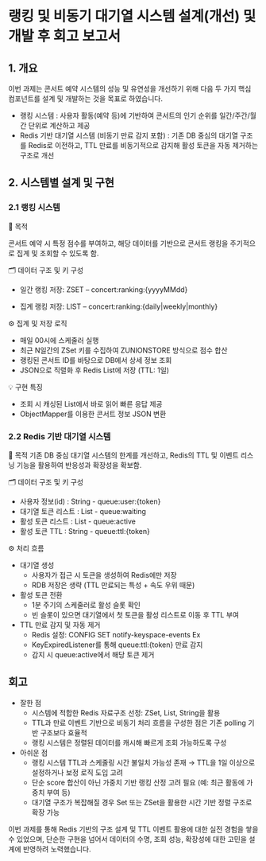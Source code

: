 # 랭킹 및 비동기 대기열 시스템 설계(개선) 및 개발 후 회고 보고서

## 1. 개요
이번 과제는 콘서트 예약 시스템의 성능 및 유연성을 개선하기 위해 다음 두 가지 핵심 컴포넌트를 설계 및 개발하는 것을 목표로 하였습니다.
- 랭킹 시스템 : 사용자 활동(예약 등)에 기반하여 콘서트의 인기 순위를 일간/주간/월간 단위로 계산하고 제공
- Redis 기반 대기열 시스템 (비동기 만료 감지 포함) : 기존 DB 중심의 대기열 구조를 Redis로 이전하고, TTL 만료를 비동기적으로 감지해 활성 토큰을 자동 제거하는 구조로 개선

## 2. 시스템별 설계 및 구현
### 2.1 랭킹 시스템 
 🎯 목적

 콘서트 예약 시 특정 점수를 부여하고, 해당 데이터를 기반으로 콘서트 랭킹을 주기적으로 집계 및 조회할 수 있도록 함.

🗂️ 데이터 구조 및 키 구성

- 일간 랭킹 저장: ZSET – concert:ranking:{yyyyMMdd}

- 집계 랭킹 저장: LIST – concert:ranking:{daily|weekly|monthly}

⚙️ 집계 및 저장 로직
- 매일 00시에 스케줄러 실행
- 최근 N일간의 ZSet 키를 수집하여 ZUNIONSTORE 방식으로 점수 합산
- 랭킹된 콘서트 ID를 바탕으로 DB에서 상세 정보 조회
- JSON으로 직렬화 후 Redis List에 저장 (TTL: 1일)

💡 구현 특징
- 조회 시 캐싱된 List에서 바로 읽어 빠른 응답 제공
- ObjectMapper를 이용한 콘서트 정보 JSON 변환


### 2.2 Redis 기반 대기열 시스템
🎯 목적
기존 DB 중심 대기열 시스템의 한계를 개선하고, Redis의 TTL 및 이벤트 리스닝 기능을 활용하여 반응성과 확장성을 확보함.

🗂️ 데이터 구조 및 키 구성
- 사용자 정보(id) : String - queue:user:{token}
- 대기열 토큰 리스트 : List - queue:waiting
- 활성 토큰 리스트 : List - queue:active
- 활성 토큰 TTL : String - queue:ttl:{token}

⚙️ 처리 흐름
 - 대기열 생성
    - 사용자가 접근 시 토큰을 생성하여 Redis에만 저장
    - RDB 저장은 생략 (TTL 만료되는 특성 + 속도 우위 때문)
- 활성 토큰 전환
  - 1분 주기의 스케줄러로 활성 슬롯 확인
  - 빈 슬롯이 있으면 대기열에서 첫 토큰을 활성 리스트로 이동 후 TTL 부여 
- TTL 만료 감지 및 자동 제거 
  - Redis 설정: CONFIG SET notify-keyspace-events Ex
  - KeyExpiredListener를 통해 queue:ttl:{token} 만료 감지
  - 감지 시 queue:active에서 해당 토큰 제거

## 회고
- 잘한 점
  - 시스템에 적합한 Redis 자료구조 선정: ZSet, List, String을 활용
  - TTL과 만료 이벤트 기반으로 비동기 처리 흐름을 구성한 점은 기존 polling 기반 구조보다 효율적
  - 랭킹 시스템은 정렬된 데이터를 캐시해 빠르게 조회 가능하도록 구성
- 아쉬운 점
  - 랭킹 시스템 TTL과 스케줄링 시간 불일치 가능성 존재 → TTL을 1일 이상으로 설정하거나 보정 로직 도입 고려
  - 단순 score 합산이 아닌 가중치 기반 랭킹 산정 고려 필요 (예: 최근 활동에 가중치 부여 등)
  - 대기열 구조가 복잡해질 경우 Set 또는 ZSet을 활용한 시간 기반 정렬 구조로 확장 가능

이번 과제를 통해 Redis 기반의 구조 설계 및 TTL 이벤트 활용에 대한 실전 경험을 쌓을 수 있었으며, 단순한 구현을 넘어서 데이터의 수명, 조회 성능, 확장성에 대한 고민을 설계에 반영하려 노력했습니다.
